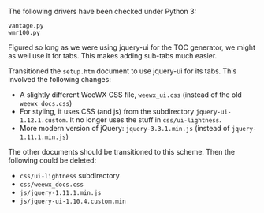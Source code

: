 The following drivers have been checked under Python 3:

```
vantage.py
wmr100.py
```

Figured so long as we were using jquery-ui for the TOC generator, we might as well
use it for tabs. This makes adding sub-tabs much easier.

Transitioned the `setup.htm` document to use jquery-ui for its tabs. This involved
the following changes:
* A slightly different WeeWX CSS file, `weewx_ui.css` (instead of the old `weewx_docs.css`)
* For styling, it uses CSS (and js) from the subdirectory `jquery-ui-1.12.1.custom`. 
It no longer uses the stuff in `css/ui-lightness`.
* More modern version of jQuery: `jquery-3.3.1.min.js` (instead of `jquery-1.11.1.min.js`)

The other documents should be transitioned to this scheme. Then the following could be
deleted:
* `css/ui-lightness` subdirectory
* `css/weewx_docs.css`
* `js/jquery-1.11.1.min.js`
* `js/jquery-ui-1.10.4.custom.min`